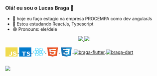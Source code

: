 ### Olá! eu sou o Lucas Braga 👋

- 🔭 hoje eu faço estagio na empresa PROCEMPA como dev angularJs
- 🌱 Estou estudando ReactJs, Typescript
- 😄 Pronouns: ele/dele

<div align="center">
  <a href="https://github.com/lucasbins">
  <img height="180em" src="https://github-readme-stats.vercel.app/api?username=lucasbins&show_icons=true&theme=dracula&include_all_commits=true&count_private=true"/>
  <img height="180em" src="https://github-readme-stats.vercel.app/api/top-langs/?username=lucasbins&layout=compact&langs_count=7&theme=dracula"/>
</div>
<div style="display: inline_block"><br>
  <img align="center" alt="braga-Js" height="30" width="40" src="https://raw.githubusercontent.com/devicons/devicon/master/icons/javascript/javascript-plain.svg">
  <img align="center" alt="braga-Ts" height="30" width="40" src="https://raw.githubusercontent.com/devicons/devicon/master/icons/typescript/typescript-plain.svg">
  <img align="center" alt="braga-React" height="30" width="40" src="https://raw.githubusercontent.com/devicons/devicon/master/icons/react/react-original.svg">
  <img align="center" alt="braga-HTML" height="30" width="40" src="https://raw.githubusercontent.com/devicons/devicon/master/icons/html5/html5-original.svg">
  <img align="center" alt="braga-CSS" height="30" width="40" src="https://raw.githubusercontent.com/devicons/devicon/master/icons/css3/css3-original.svg">
  <img align="center" alt="braga-flutter" height="30" width="40" src="https://cdn.jsdelivr.net/gh/devicons/devicon/icons/flutter/flutter-original.svg" />
  <img align="center" alt="braga-dart" height="30" width="40" src="https://cdn.jsdelivr.net/gh/devicons/devicon/icons/dart/dart-original.svg" />
</div>

##
  
  <div>
    <a href="https://www.linkedin.com/in/lucas-bins-braga-1b4081200/" target="_blank">
      <img src="https://img.shields.io/badge/LinkedIn-0077B5?style=for-the-badge&logo=linkedin&logoColor=white" target="_blank">
    </a>
  </div>
